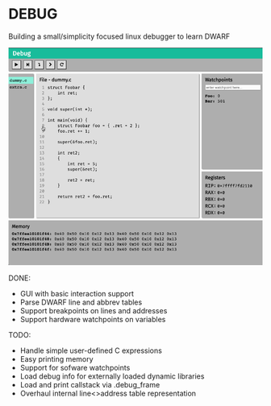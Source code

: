 # DEBUG
Building a small/simplicity focused linux debugger to learn DWARF

![Debug in Action](/media/debug.gif)

DONE:
- GUI with basic interaction support
- Parse DWARF line and abbrev tables
- Support breakpoints on lines and addresses
- Support hardware watchpoints on variables

TODO:
- Handle simple user-defined C expressions
- Easy printing memory
- Support for sofware watchpoints
- Load debug info for externally loaded dynamic libraries
- Load and print callstack via .debug_frame
- Overhaul internal line<>address table representation
